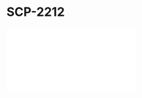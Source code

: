 # SCP-2212
                        


<iframe frameborder='0' scrolling='auto' class='html-block-iframe' src='/scp-2212/html/b4c21d22778adc68624d2f82ecb08ab1fa0cbbf2-14866702831888789783' allowtransparency='true' />



« [SCP-2211](/scp-2211) | SCP-2212 | [SCP-2213](/scp-2213) »





                    